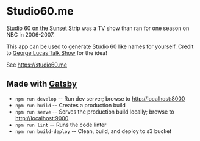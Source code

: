 # Studio60.me

[Studio 60 on the Sunset Strip](https://en.wikipedia.org/wiki/Studio_60_on_the_Sunset_Strip) was a TV show than ran for one season on NBC in 2006-2007.

This app can be used to generate Studio 60 like names for yourself. Credit to [George Lucas Talk Show](https://twitter.com/GLucasTalkShow) for the idea!

See <https://studio60.me>

## Made with [Gatsby](https://www.gatsbyjs.org/)

- `npm run develop` -- Run dev server; browse to <http://localhost:8000>
- `npm run build` -- Creates a production build
- `npm run serve` -- Serves the production build locally; browse to <http://localhost:9000>
- `npm run lint` -- Runs the code linter
- `npm run build-deploy` -- Clean, build, and deploy to s3 bucket
